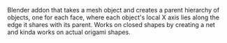 Blender addon that takes a mesh object and creates a parent hierarchy of objects, one for each face, where each object's local X axis lies along the edge it shares with its parent. Works on closed shapes by creating a net and kinda works on actual origami shapes.
